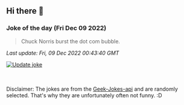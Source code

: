 ## Hi there 👋

### Joke of the day (Fri Dec 09 2022)
<!-- joke -->
>Chuck Norris burst the dot com bubble.
<!-- /joke -->

*Last update: Fri, 09 Dec 2022 00:43:40 GMT*

[![Update joke](https://github.com/nclskfm/nclskfm/actions/workflows/joke.yml/badge.svg)](https://github.com/nclskfm/nclskfm/actions/workflows/joke.yml)

<br><br>
Disclaimer: The jokes are from the [Geek-Jokes-api](https://github.com/sameerkumar18/geek-joke-api) and are randomly selected. That's why they are unfortunately often not funny. :D
